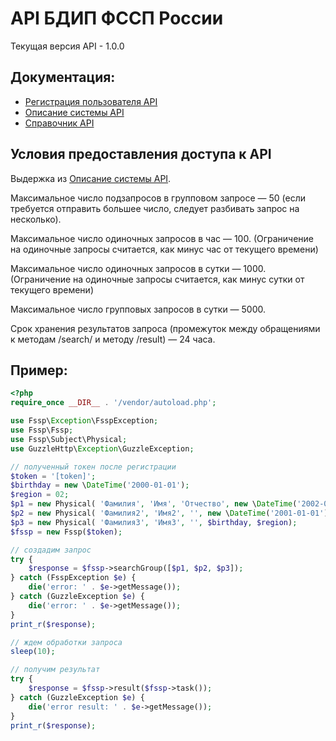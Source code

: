 # API БДИП ФССП России

Текущая версия API - 1.0.0

## Документация:

- [Регистрация пользователя API](https://api-ip.fssprus.ru/register)
- [Описание системы API](https://api-ip.fssprus.ru/about)
- [Справочник API](https://api-ip.fssprus.ru/swagger)

## Условия предоставления доступа к API

Выдержка из [Описание системы API](https://api-ip.fssprus.ru/about).

Максимальное число подзапросов в групповом запросе — 50 (если требуется отправить большее число, следует разбивать
запрос на несколько).

Максимальное число одиночных запросов в час — 100. (Ограничение на одиночные запросы считается, как минус час от
текущего времени)

Максимальное число одиночных запросов в сутки — 1000. (Ограничение на одиночные запросы считается, как минус сутки от
текущего времени)

Максимальное число групповых запросов в сутки — 5000.

Срок хранения результатов запроса (промежуток между обращениями к методам /search/ и методу /result) — 24 часа.

## Пример:

```php
<?php
require_once __DIR__ . '/vendor/autoload.php';

use Fssp\Exception\FsspException;
use Fssp\Fssp;
use Fssp\Subject\Physical;
use GuzzleHttp\Exception\GuzzleException;

// полученный токен после регистрации
$token = '[token]';
$birthday = new \DateTime('2000-01-01');
$region = 02;
$p1 = new Physical( 'Фамилия', 'Имя', 'Отчество', new \DateTime('2002-01-01'), 21);
$p2 = new Physical( 'Фамилия2', 'Имя2', '', new \DateTime('2001-01-01'), $region);
$p3 = new Physical( 'Фамилия3', 'Имя3', '', $birthday, $region);
$fssp = new Fssp($token);

// создадим запрос
try {
    $response = $fssp->searchGroup([$p1, $p2, $p3]);
} catch (FsspException $e) {
    die('error: ' . $e->getMessage());
} catch (GuzzleException $e) {
    die('error: ' . $e->getMessage());
}
print_r($response);

// ждем обработки запроса
sleep(10);

// получим результат
try {
    $response = $fssp->result($fssp->task());
} catch (GuzzleException $e) {
    die('error result: ' . $e->getMessage());
}
print_r($response);
```